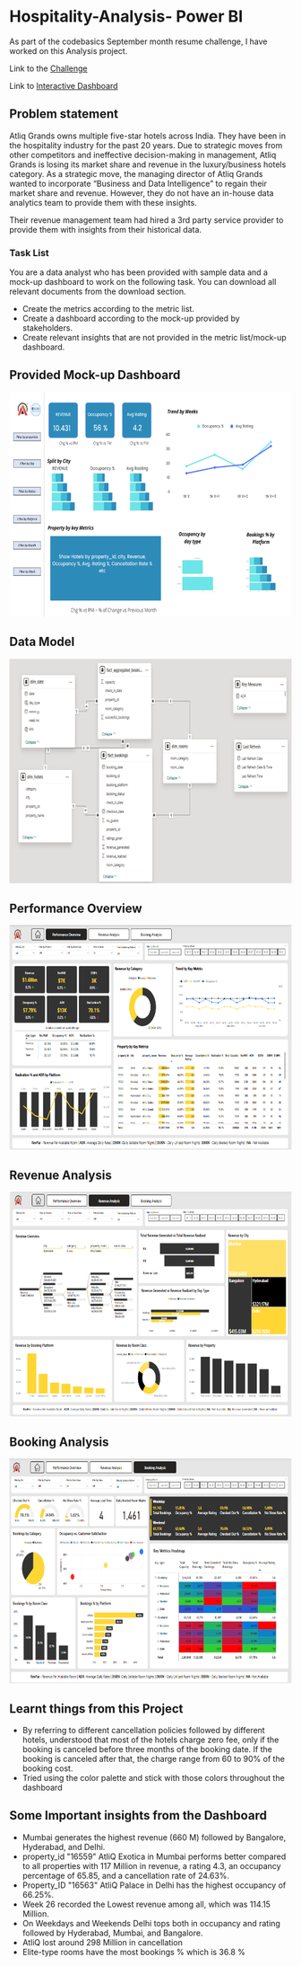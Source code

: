# Hospitality-Analysis- Power BI

As part of the codebasics September month resume challenge, I have worked on this Analysis project.

Link to the [Challenge](https://codebasics.io/challenge/codebasics-resume-project-challenge/4)

Link to [Interactive Dashboard](https://app.powerbi.com/view?r=eyJrIjoiZGIzMGExZmQtN2I5MC00MGNmLWI2ZGMtOTQ1NzBhYzJmYmZhIiwidCI6ImM2ZTU0OWIzLTVmNDUtNDAzMi1hYWU5LWQ0MjQ0ZGM1YjJjNCJ9&pageName=c46f8460e326e3dbb158)

## Problem statement

Atliq Grands owns multiple five-star hotels across India. They have been in the hospitality industry for the past 20 years. Due to strategic moves from other competitors and ineffective decision-making in management, Atliq Grands is losing its market share and revenue in the luxury/business hotels category. As a strategic move, the managing director of Atliq Grands wanted to incorporate “Business and Data Intelligence” to regain their market share and revenue. However, they do not have an in-house data analytics team to provide them with these insights.

Their revenue management team had hired a 3rd party service provider to provide them with insights from their historical data.

### Task List

You are a data analyst who has been provided with sample data and a mock-up dashboard to work on the following task. You can download all relevant documents from the download section.

- Create the metrics according to the metric list. 
- Create a dashboard according to the mock-up provided by stakeholders. 
- Create relevant insights that are not provided in the metric list/mock-up dashboard.

## Provided Mock-up Dashboard
<p align="center">
    <img src='https://github.com/Dinesh281197/Hospitality-Analysis/blob/main/Dataset/mock%20up%20dashboard_atliq%20grands.png' height="400" width="600">
</p>


## Data Model

<p align="center">
    <img src='https://github.com/Dinesh281197/Hospitality-Analysis/blob/main/Report%20Screenshots/Data%20Model.png' height="400">
</p>


## Performance Overview

<p align="center">
    <img src='https://github.com/Dinesh281197/Hospitality-Analysis/blob/main/Report%20Screenshots/Performance%20Overview.png' height="400">
</p>

## Revenue Analysis

<p align="center">
    <img src='https://github.com/Dinesh281197/Hospitality-Analysis/blob/main/Report%20Screenshots/Revenue%20Analysis.png' height="400">
</p>

## Booking Analysis

<p align="center">
    <img src='https://github.com/Dinesh281197/Hospitality-Analysis/blob/main/Report%20Screenshots/Booking%20Analysis.png' height="400">
</p>

## Learnt things from this Project 
- By referring to different cancellation policies followed by different hotels, understood that most of the hotels charge zero fee, only if the booking is canceled before three months of the booking date. If the booking is canceled after that, the charge range from 60 to 90% of the booking cost.
- Tried using the color palette and stick with those colors throughout the dashboard

## Some Important insights from the Dashboard

- Mumbai generates the highest revenue (660 M) followed by Bangalore, Hyderabad, and Delhi.
- property_id	"16559" AtliQ Exotica in Mumbai performs better compared to all properties with 117 Million in revenue, a rating 4.3, an occupancy percentage of 65.85, and a cancellation rate of 24.63%.
- Property_ID "16563" AtliQ Palace in Delhi has the highest occupancy of 66.25%.
- Week 26 recorded the Lowest revenue among all, which was 114.15 Million.
- On Weekdays and Weekends Delhi tops both in occupancy and rating followed by Hyderabad, Mumbai, and Bangalore.
- AtliQ lost around 298 Million in cancellation 
- Elite-type rooms have the most bookings % which is 36.8 %
